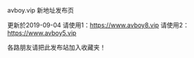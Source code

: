 avboy.vip 新地址发布页

更新於2019-09-04
请使用1：https://www.avboy8.vip
请使用2：https://www.avboy5.vip

各路朋友请把此发布站加入收藏夹！

